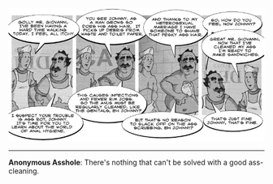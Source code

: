 <!--
.. title: Your Love Affair With The Hair Down There
.. slug: your-love-affair-with-the-hair-down-there
.. date: 2008/08/18 00:00:00
.. tags: 
.. link: 
.. description: 
-->

<a href='your-love-affair-with-the-hair-down-there.html' title='View comments'>
<img class='comic' src='../assets/comics/20080818.jpg' />
</a>

<em></em>

<!-- TEASER_END -->
<hr />

<div class='comments'>
<b>Anonymous Asshole</b>: There's nothing that can't be solved with a good ass-cleaning.<br /><br />
</div>

